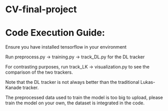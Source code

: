 # CV-final-project

# Code Execution Guide:
Ensure you have installed tensorflow in your environment

Run preprocess.py -> training.py -> track_DL.py for the DL tracker

For contrasting purposes, run track_LK -> visualization.py to see
the comparison of the two trackers.

Note that the DL tracker is not always better than the traditional Lukas-Kanade tracker.

The preprocessed data used to train the model is too big to upload, please train the model on your own, the dataset is integrated in the code.
